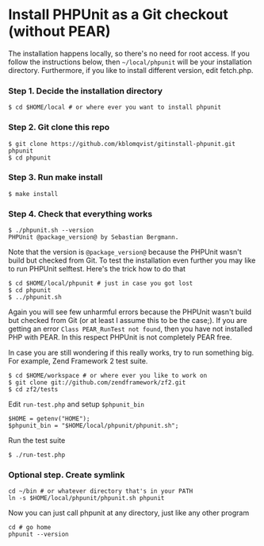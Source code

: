 # Install PHPUnit as a Git checkout (without PEAR)

The installation happens locally, so there's no need for root access. If you follow
the instructions below, then `~/local/phpunit` will be your installation directory.
Furthermore, if you like to install different version, edit fetch.php.

### Step 1. Decide the installation directory

    $ cd $HOME/local # or where ever you want to install phpunit

### Step 2. Git clone this repo

    $ git clone https://github.com/kblomqvist/gitinstall-phpunit.git phpunit
    $ cd phpunit

### Step 3. Run make install

    $ make install

### Step 4. Check that everything works

    $ ./phpunit.sh --version
    PHPUnit @package_version@ by Sebastian Bergmann.
    
Note that the version is `@package_version@` because the PHPUnit wasn't build but checked from Git. To test the installation even further you may like to run PHPUnit selftest. Here's the trick how to do that

    $ cd $HOME/local/phpunit # just in case you got lost
    $ cd phpunit
    $ ../phpunit.sh

Again you will see few unharmful errors because the PHPUnit wasn't build but checked from Git (or at least I assume this to be the case;). If you are getting an error `Class PEAR_RunTest not found`, then you have not installed PHP with PEAR. In this respect PHPUnit is not completely PEAR free.

In case you are still wondering if this really works, try to run something big. For example, Zend Framework 2 test suite.

    $ cd $HOME/workspace # or where ever you like to work on
    $ git clone git://github.com/zendframework/zf2.git
    $ cd zf2/tests

Edit `run-test.php` and setup `$phpunit_bin`

    $HOME = getenv("HOME");
    $phpunit_bin = "$HOME/local/phpunit/phpunit.sh";

Run the test suite

    $ ./run-test.php

### Optional step. Create symlink

    cd ~/bin # or whatever directory that's in your PATH
    ln -s $HOME/local/phpunit/phpunit.sh phpunit

Now you can just call phpunit at any directory, just like any other program

    cd # go home
    phpunit --version
